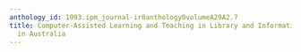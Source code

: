 ```yaml
---
anthology_id: 1993.ipm_journal-ir0anthology0volumeA29A2.7
title: Computer-Assisted Learning and Teaching in Library and Information Studies
  in Australia
---
```

